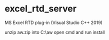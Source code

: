 # excel_rtd_server
MS Excel RTD plug-in (Visual Studio C++ 2019)

unzip aw.zip into C:\\aw
open cmd and run install

